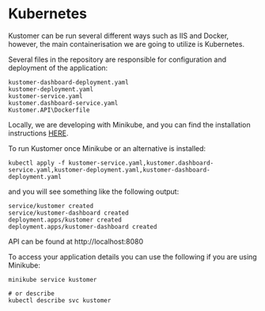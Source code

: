 # Kubernetes

Kustomer can be run several different ways such as IIS and Docker, however, the main containerisation we are going to utilize is Kubernetes.

Several files in the repository are responsible for configuration and deployment of the application:
```
kustomer-dashboard-deployment.yaml
kustomer-deployment.yaml
kustomer-service.yaml
kustomer.dashboard-service.yaml
Kustomer.API\Dockerfile
```

Locally, we are developing with Minikube, and you can find the installation instructions [HERE](https://minikube.sigs.k8s.io/docs/start/?arch=%2Fwindows%2Fx86-64%2Fstable%2F.exe+download).

To run Kustomer once Minikube or an alternative is installed:
```
kubectl apply -f kustomer-service.yaml,kustomer.dashboard-service.yaml,kustomer-deployment.yaml,kustomer-dashboard-deployment.yaml
```
and you will see something like the following output:
```
service/kustomer created
service/kustomer-dashboard created
deployment.apps/kustomer created
deployment.apps/kustomer-dashboard created
```

API can be found at http://localhost:8080

To access your application details you can use the following if you are using Minikube:
```
minikube service kustomer

# or describe
kubectl describe svc kustomer
```